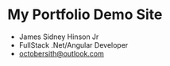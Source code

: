 # My Portfolio Demo Site
- James Sidney Hinson Jr
- FullStack .Net/Angular Developer
- octobersith@outlook.com
